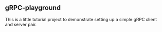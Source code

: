 ## gRPC-playground

This is a little tutorial project to demonstrate setting up a simple gRPC client and server pair. 
